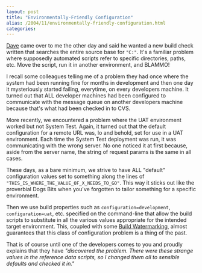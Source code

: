 ```yaml
---
layout: post
title: "Environmentally-Friendly Configuration"
alias: /2004/11/environmentally-friendly-configuration.html
categories:
---
```

[Dave](http://www.redhillconsulting.com.au/blogs/david) came over to me the other day and said he wanted a new build check written that searches the entire source base for `"C:"`. It's a familiar problem where supposedly automated scripts refer to specific directories, paths, etc. Move the script, run it in another environment, and BLAMMO!

I recall some colleagues telling me of a problem they had once where the system had been running fine for months in development and then one day it mysteriously started failing, everytime, on every developers machine. It turned out that ALL developer machines had been configured to communicate with the message queue on another developers machine because that's what had been checked in to CVS.

More recently, we encountered a problem where the UAT environment worked but not System Test. Again, it turned out that the default configuration for a remote URL was, lo and behold, set for use in a UAT environment. Each time the System Test deployment was run, it was communicating with the wrong server. No one noticed it at first because, aside from the server name, the string of request params is the same in all cases.

These days, as a bare minimum, we strive to have ALL "default" configuration values set to something along the lines of `"THIS_IS_WHERE_THE_VALUE_OF_X_NEEDS_TO_GO"`. This way it sticks out like the proverbial Dogs Bits when you've forgotten to tailor something for a specific environment.

Then we use build properties such as `configuration=development`, `configuration=uat`, etc. specified on the command-line that allow the build scripts to substitute in all the various values appropriate for the intended target environment. This, coupled with some [Build Watermarking](/blog/2004/09/22/build-watermarking), almost guarantees that this class of configuration problem is a thing of the past.

That is of course until one of the developers comes to you and proudly explains that they have _"discovered the problem. There were these strange values in the reference data scripts, so I changed them all to sensible defaults and checked it in."_
